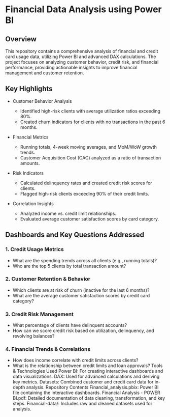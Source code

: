 # Financial Data Analysis using Power BI
## Overview
This repository contains a comprehensive analysis of financial and credit card usage data, utilizing Power BI and advanced DAX calculations. The project focuses on analyzing customer behavior, credit risk, and financial performance, providing actionable insights to improve financial management and customer retention.

## Key Highlights
- Customer Behavior Analysis

  - Identified high-risk clients with average utilization ratios exceeding 80%.
  - Created churn indicators for clients with no transactions in the past 6 months.
- Financial Metrics

  - Running totals, 4-week moving averages, and MoM/WoW growth trends.
  - Customer Acquisition Cost (CAC) analyzed as a ratio of transaction amounts.
- Risk Indicators

  - Calculated delinquency rates and created credit risk scores for clients.
  - Flagged high-risk clients exceeding 90% of their credit limits.
- Correlation Insights

  - Analyzed income vs. credit limit relationships.
  - Evaluated average customer satisfaction scores by card category.
## Dashboards and Key Questions Addressed
### 1. Credit Usage Metrics
- What are the spending trends across all clients (e.g., running totals)?
- Who are the top 5 clients by total transaction amount?
### 2. Customer Retention & Behavior
- Which clients are at risk of churn (inactive for the last 6 months)?
- What are the average customer satisfaction scores by credit card category?
### 3. Credit Risk Management
- What percentage of clients have delinquent accounts?
- How can we score credit risk based on utilization, delinquency, and revolving balances?
### 4. Financial Trends & Correlations
- How does income correlate with credit limits across clients?
- What is the relationship between credit limits and loan approvals?
Tools & Technologies Used
Power BI: For creating interactive dashboards and data visualizations.
DAX: Used for advanced calculations and deriving key metrics.
Datasets: Combined customer and credit card data for in-depth analysis.
Repository Contents
Financial_analysis.pbix: Power BI file containing the interactive dashboards.
Financial Analysis - POWER BI.pdf: Detailed documentation of data cleaning, transformation, and key steps.
Financial-data/: Includes raw and cleaned datasets used for analysis.
